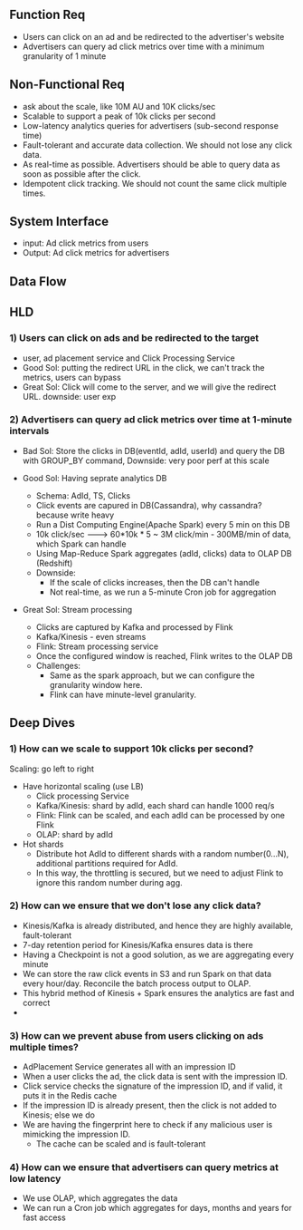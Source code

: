 ## Function Req
  - Users can click on an ad and be redirected to the advertiser's website
  - Advertisers can query ad click metrics over time with a minimum granularity of 1 minute

## Non-Functional Req
  - ask about the scale, like 10M AU and 10K clicks/sec
  - Scalable to support a peak of 10k clicks per second
  - Low-latency analytics queries for advertisers (sub-second response time)
  - Fault-tolerant and accurate data collection. We should not lose any click data.
  - As real-time as possible. Advertisers should be able to query data as soon as possible after the click.
  - Idempotent click tracking. We should not count the same click multiple times.

## System Interface
 - input: Ad click metrics from users
 - Output: Ad click metrics for advertisers

## Data Flow

## HLD

### 1) Users can click on ads and be redirected to the target
  - user, ad placement service and Click Processing Service
  - Good Sol: putting the redirect URL in the click, we can't track the metrics, users can bypass
  - Great Sol: Click will come to the server, and we will give the redirect URL. downside: user exp

### 2) Advertisers can query ad click metrics over time at 1-minute intervals
  - Bad Sol: Store the clicks in DB(eventId, adId, userId) and query the DB with GROUP_BY command, Downside: very poor perf at this scale
  - Good Sol: Having seprate analytics DB
    - Schema: AdId, TS, Clicks
    - Click events are capured in DB(Cassandra), why cassandra? because write heavy
    - Run a Dist Computing Engine(Apache Spark) every 5 min on this DB
    - 10k click/sec ---> 60*10k * 5 ~ 3M click/min - 300MB/min of data, which Spark can handle
    - Using Map-Reduce Spark aggregates (adId, clicks) data to OLAP DB (Redshift)
    - Downside:
      - If the scale of clicks increases, then the DB can't handle
      - Not real-time, as we run a 5-minute Cron job for aggregation
  
 - Great Sol: Stream processing
   - Clicks are captured by Kafka and processed by Flink
   - Kafka/Kinesis - even streams
   - Flink: Stream processing service
   - Once the configured window is reached, Flink writes to the OLAP DB
   - Challenges:
     - Same as the spark approach, but we can configure the granularity window here.
     - Flink can have minute-level granularity.

## Deep Dives

### 1) How can we scale to support 10k clicks per second?
  Scaling: go left to right
  - Have horizontal scaling (use LB)
    - Click processing Service
    - Kafka/Kinesis: shard by adId, each shard can handle 1000 req/s
    - Flink: Flink can be scaled, and each adId can be processed by one Flink
    - OLAP: shard by adId
  - Hot shards
    - Distribute hot AdId to different shards with a random number(0...N), additional partitions required for AdId.
    - In this way, the throttling is secured, but we need to adjust Flink to ignore this random number during agg.
  
### 2) How can we ensure that we don't lose any click data?
  - Kinesis/Kafka is already distributed, and hence they are highly available, fault-tolerant
  - 7-day retention period for Kinesis/Kafka ensures data is there
  - Having a Checkpoint is not a good solution, as we are aggregating every minute
  - We can store the raw click events in S3 and run Spark on that data every hour/day. Reconcile the batch process output to OLAP.
  - This hybrid method of Kinesis + Spark ensures the analytics are fast and correct
  - 
### 3) How can we prevent abuse from users clicking on ads multiple times?
  - AdPlacement Service generates all with an impression ID
  - When a user clicks the ad, the click data is sent with the impression ID.
  - Click service checks the signature of the impression ID, and if valid, it puts it in the Redis cache
  - If the impression ID is already present, then the click is not added to Kinesis; else we do
  - We are having the fingerprint here to check if any malicious user is mimicking the impression ID.
    - The cache can be scaled and is fault-tolerant

### 4) How can we ensure that advertisers can query metrics at low latency
  - We use OLAP, which aggregates the data
  - We can run a Cron job which aggregates for days, months and years for fast access
